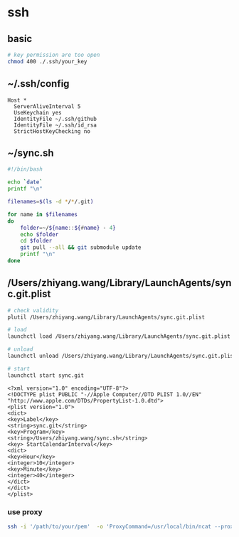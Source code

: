 # ssh

## basic

```bash
# key permission are too open
chmod 400 ./.ssh/your_key
```

## ~/.ssh/config

    Host *
      ServerAliveInterval 5
      UseKeychain yes
      IdentityFile ~/.ssh/github
      IdentityFile ~/.ssh/id_rsa
      StrictHostKeyChecking no

## ~/sync.sh

```bash
#!/bin/bash

echo `date`
printf "\n"

filenames=$(ls -d */*/.git)

for name in $filenames
do
    folder=~/${name::${#name} - 4}
    echo $folder
    cd $folder
    git pull --all && git submodule update
    printf "\n"
done
```

## /Users/zhiyang.wang/Library/LaunchAgents/sync.git.plist

```bash
# check validity
plutil /Users/zhiyang.wang/Library/LaunchAgents/sync.git.plist

# load
launchctl load /Users/zhiyang.wang/Library/LaunchAgents/sync.git.plist

# unload
launchctl unload /Users/zhiyang.wang/Library/LaunchAgents/sync.git.plist

# start
launchctl start sync.git
```

```plist
<?xml version="1.0" encoding="UTF-8"?>
<!DOCTYPE plist PUBLIC "-//Apple Computer//DTD PLIST 1.0//EN" "http://www.apple.com/DTDs/PropertyList-1.0.dtd">
<plist version="1.0">
<dict>
<key>Label</key>
<string>sync.git</string>
<key>Program</key>
<string>/Users/zhiyang.wang/sync.sh</string>
<key> StartCalendarInterval</key>
<dict>
<key>Hour</key>
<integer>10</integer>
<key>Minute</key>
<integer>40</integer>
</dict>
</dict>
</plist>
```

### use proxy

```bash
ssh -i '/path/to/your/pem'  -o 'ProxyCommand=/usr/local/bin/ncat --proxy <proxy_ip>:<proxy_port> --proxy-type http %h %p' <user_name>@<ip>
```

